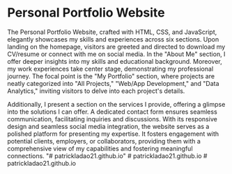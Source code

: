 # Personal Portfolio Website
The Personal Portfolio Website, crafted with HTML, CSS, and JavaScript, elegantly showcases my skills and experiences across six sections. Upon landing on the homepage, visitors are greeted and directed to download my CV/resume or connect with me on social media. In the "About Me" section, I offer deeper insights into my skills and educational background. Moreover, my work experiences take center stage, demonstrating my professional journey. The focal point is the "My Portfolio" section, where projects are neatly categorized into "All Projects," "Web/App Development," and "Data Analytics," inviting visitors to delve into each project's details.

Additionally, I present a section on the services I provide, offering a glimpse into the solutions I can offer. A dedicated contact form ensures seamless communication, facilitating inquiries and discussions. With its responsive design and seamless social media integration, the website serves as a polished platform for presenting my expertise. It fosters engagement with potential clients, employers, or collaborators, providing them with a comprehensive view of my capabilities and fostering meaningful connections.
"# patrickladao21.github.io" 
#   p a t r i c k l a d a o 2 1 . g i t h u b . i o  
 #   p a t r i c k l a d a o 2 1 . g i t h u b . i o  
 